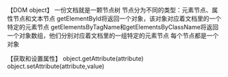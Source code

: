 【DOM object】
一份文档就是一颗节点树
节点分为不同的类型：元素节点、属性节点和文本节点
getElementById将返回一个对象，该对象对应着文档里的一个特定的元素节点
getElementsByTagName和getElementsByClassName将返回一个对象数组，他们分别对应着文档里的一组特定的元素节点
每个节点都是一个对象

【获取和设置属性】
object.getAttribute(attribute)
object.setAttribute(attribute,value)
